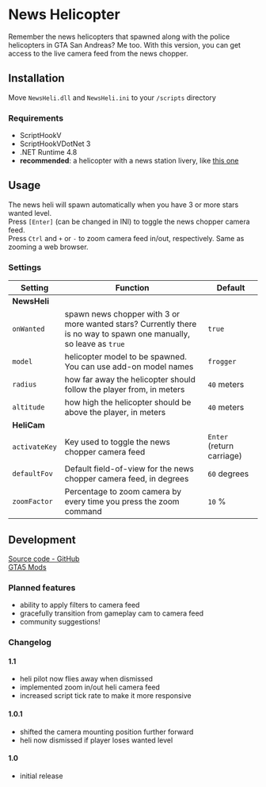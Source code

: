 # News Helicopter

Remember the news helicopters that spawned along with the police helicopters in GTA San Andreas? Me too. With this version, you can get access to the live camera feed from the news chopper.


## Installation
Move `NewsHeli.dll` and `NewsHeli.ini` to your `/scripts` directory

### Requirements
- ScriptHookV
- ScriptHookVDotNet 3
- .NET Runtime 4.8
- **recommended**: a helicopter with a news station livery, like [this one](https://www.gta5-mods.com/vehicles/buckingham-maverick-2nd-generation-add-on-liveries)

## Usage
The news heli will spawn automatically when you have 3 or more stars wanted level.  
Press `[Enter]` (can be changed in INI) to toggle the news chopper camera feed.  
Press `Ctrl` and `+` or `-` to zoom camera feed in/out, respectively. Same as zooming a web browser.

### Settings
Setting | Function | Default
---|---|---
**NewsHeli**|
`onWanted` | spawn news chopper with 3 or more wanted stars? Currently there is no way to spawn one manually, so leave as `true` | `true`
`model` | helicopter model to be spawned. You can use add-on model names | `frogger`
`radius` | how far away the helicopter should follow the player from, in meters | `40` meters
`altitude` | how high the helicopter should be above the player, in meters | `40` meters
**HeliCam**|
`activateKey` | Key used to toggle the news chopper camera feed | `Enter` (return carriage)
`defaultFov` | Default field-of-view for the news chopper camera feed, in degrees | `60` degrees
`zoomFactor` | Percentage to zoom camera by every time you press the zoom command | `10` %


## Development
[Source code - GitHub](https://github.com/DavidLiuGit/GTAV_NewsHelicopter)  
[GTA5 Mods](https://www.gta5-mods.com/scripts/news-helicopter)

### Planned features
- ability to apply filters to camera feed
- gracefully transition from gameplay cam to camera feed
- community suggestions!

### Changelog
#### 1.1
- heli pilot now flies away when dismissed
- implemented zoom in/out heli camera feed
- increased script tick rate to make it more responsive
#### 1.0.1
- shifted the camera mounting position further forward
- heli now dismissed if player loses wanted level
#### 1.0
- initial release